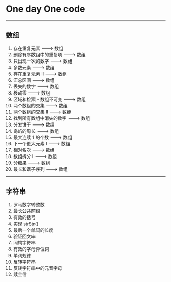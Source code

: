 # One day One code
------------------------------
## 数组
1. 存在重复元素   ---> 数组
2. 删除有序数组中的重复项   ---> 数组
3. 只出现一次的数字    ---> 数组
4. 多数元素    ---> 数组
5. 存在重复元素 II   ---> 数组
6. 汇总区间   ---> 数组
7. 丢失的数字   ---> 数组
8. 移动零   ---> 数组
9. 区域和检索 - 数组不可变   ---> 数组
10. 两个数组的交集    ---> 数组
11. 两个数组的交集 II    ---> 数组
12. 找到所有数组中消失的数字   ---> 数组
13. 分发饼干   ---> 数组
14. 岛屿的周长    ---> 数组
15. 最大连续 1 的个数    ---> 数组
16. 下一个更大元素 I    ---> 数组
17. 相对名次  ---> 数组
18. 数组拆分 I   ---> 数组
19. 分糖果    ---> 数组
20. 最长和谐子序列   ---> 数组

------------------------------

## 字符串
1. 罗马数字转整数
2. 最长公共前缀
3. 有效的括号
4. 实现 strStr()
5. 最后一个单词的长度
6. 验证回文串
7. 同构字符串
8. 有效的字母异位词
9. 单词规律
10. 反转字符串
11. 反转字符串中的元音字母
12. 赎金信
